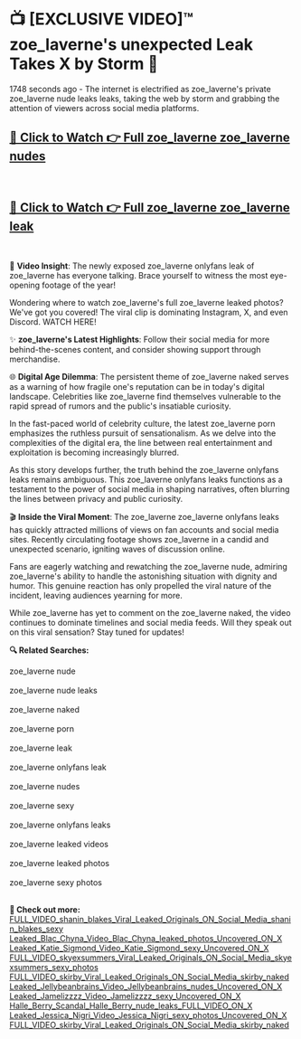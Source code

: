 # 📺 [EXCLUSIVE VIDEO]™ zoe_laverne's unexpected Leak Takes X by Storm 🚀

1748 seconds ago - The internet is electrified as zoe_laverne's private zoe_laverne nude leaks leaks, taking the web by storm and grabbing the attention of viewers across social media platforms.

<h2><a href="https://github-6l9.pages.dev/link1">🔗 Click to Watch 👉 Full zoe_laverne zoe_laverne nudes</a></h2><br>
<h2><a href="https://github-6l9.pages.dev/link2">🔗 Click to Watch 👉 Full zoe_laverne zoe_laverne leak</a></h2><br>

🎥 **Video Insight**: The newly exposed zoe_laverne onlyfans leak of zoe_laverne has everyone talking. Brace yourself to witness the most eye-opening footage of the year!

Wondering where to watch zoe_laverne's full zoe_laverne leaked photos? We've got you covered! The viral clip is dominating Instagram, X, and even Discord. WATCH HERE!

✨ **zoe_laverne's Latest Highlights**: Follow their social media for more behind-the-scenes content, and consider showing support through merchandise.

🌐 **Digital Age Dilemma**: The persistent theme of zoe_laverne naked serves as a warning of how fragile one's reputation can be in today's digital landscape. Celebrities like zoe_laverne find themselves vulnerable to the rapid spread of rumors and the public's insatiable curiosity.

In the fast-paced world of celebrity culture, the latest zoe_laverne porn emphasizes the ruthless pursuit of sensationalism. As we delve into the complexities of the digital era, the line between real entertainment and exploitation is becoming increasingly blurred.

As this story develops further, the truth behind the zoe_laverne onlyfans leaks remains ambiguous. This zoe_laverne onlyfans leaks functions as a testament to the power of social media in shaping narratives, often blurring the lines between privacy and public curiosity.

🎬 **Inside the Viral Moment**: The zoe_laverne zoe_laverne onlyfans leaks has quickly attracted millions of views on fan accounts and social media sites. Recently circulating footage shows zoe_laverne in a candid and unexpected scenario, igniting waves of discussion online.

Fans are eagerly watching and rewatching the zoe_laverne nude, admiring zoe_laverne's ability to handle the astonishing situation with dignity and humor. This genuine reaction has only propelled the viral nature of the incident, leaving audiences yearning for more.

While zoe_laverne has yet to comment on the zoe_laverne naked, the video continues to dominate timelines and social media feeds. Will they speak out on this viral sensation? Stay tuned for updates!

<strong>🔍 Related Searches:</strong>

zoe_laverne nude
<br><br>
zoe_laverne nude leaks
<br><br>
zoe_laverne naked
<br><br>
zoe_laverne porn
<br><br>
zoe_laverne leak
<br><br>
zoe_laverne onlyfans leak
<br><br>
zoe_laverne nudes
<br><br>
zoe_laverne sexy
<br><br>
zoe_laverne onlyfans leaks
<br><br>
zoe_laverne leaked videos
<br><br>
zoe_laverne leaked photos
<br><br>
zoe_laverne sexy photos
<br><br>



<strong>🔗 Check out more:</strong><br>
<a href="./FULL_VIDEO_shanin_blakes_Viral_Leaked_Originals_ON_Social_Media_shanin_blakes_sexy.md">FULL_VIDEO_shanin_blakes_Viral_Leaked_Originals_ON_Social_Media_shanin_blakes_sexy</a><br>
<a href="./Leaked_Blac_Chyna_Video_Blac_Chyna_leaked_photos_Uncovered_ON_X.md">Leaked_Blac_Chyna_Video_Blac_Chyna_leaked_photos_Uncovered_ON_X</a><br>
<a href="./Leaked_Katie_Sigmond_Video_Katie_Sigmond_sexy_Uncovered_ON_X.md">Leaked_Katie_Sigmond_Video_Katie_Sigmond_sexy_Uncovered_ON_X</a><br>
<a href="./FULL_VIDEO_skyexsummers_Viral_Leaked_Originals_ON_Social_Media_skyexsummers_sexy_photos.md">FULL_VIDEO_skyexsummers_Viral_Leaked_Originals_ON_Social_Media_skyexsummers_sexy_photos</a><br>
<a href="./FULL_VIDEO_skirby_Viral_Leaked_Originals_ON_Social_Media_skirby_naked.md">FULL_VIDEO_skirby_Viral_Leaked_Originals_ON_Social_Media_skirby_naked</a><br>
<a href="./Leaked_Jellybeanbrains_Video_Jellybeanbrains_nudes_Uncovered_ON_X.md">Leaked_Jellybeanbrains_Video_Jellybeanbrains_nudes_Uncovered_ON_X</a><br>
<a href="./Leaked_Jamelizzzz_Video_Jamelizzzz_sexy_Uncovered_ON_X.md">Leaked_Jamelizzzz_Video_Jamelizzzz_sexy_Uncovered_ON_X</a><br>
<a href="./Halle_Berry_Scandal_Halle_Berry_nude_leaks_FULL_VIDEO_ON_X.md">Halle_Berry_Scandal_Halle_Berry_nude_leaks_FULL_VIDEO_ON_X</a><br>
<a href="./Leaked_Jessica_Nigri_Video_Jessica_Nigri_sexy_photos_Uncovered_ON_X.md">Leaked_Jessica_Nigri_Video_Jessica_Nigri_sexy_photos_Uncovered_ON_X</a><br>
<a href="./FULL_VIDEO_skirby_Viral_Leaked_Originals_ON_Social_Media_skirby_naked.md">FULL_VIDEO_skirby_Viral_Leaked_Originals_ON_Social_Media_skirby_naked</a><br>
